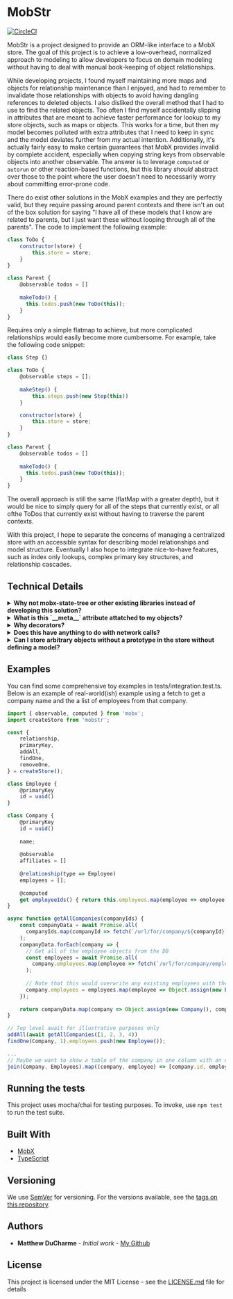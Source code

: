 # MobStr
[![CircleCI](https://circleci.com/gh/ducharmemp/mobstr.svg?style=svg)](https://circleci.com/gh/ducharmemp/mobstr)

MobStr is a project designed to provide an ORM-like interface to a MobX store. The goal of this project is to achieve a low-overhead, normalized approach to modeling to allow developers to focus on domain modeling without having to deal with manual book-keeping of object relationships.

While developing projects, I found myself maintaining more maps and objects for relationship maintenance than I enjoyed, and had to remember to invalidate those relationships with objects to avoid having dangling references to deleted objects. I also disliked the overall method that I had to use to find the related objects. Too often I find myself accidentally slipping in attributes that are meant to achieve faster performance for lookup to my store objects, such as maps or objects. This works for a time, but then my model becomes polluted with extra attributes that I need to keep in sync and the model deviates further from my actual intention. Additionally, it's actually fairly easy to make certain guarantees that MobX provides invalid by complete accident, especially when copying string keys from observable objects into another observable. The answer is to leverage `computed` or `autorun` or other reaction-based functions, but this library *should* abstract over those to the point where the user doesn't need to necessarily worry about committing error-prone code.

There do exist other solutions in the MobX examples and they are perfectly valid, but they require passing around parent contexts and there isn't an out of the box solution for saying "I have all of these models that I know are related to parents, but I just want these without looping through all of the parents". The code to implement the following example:

```js
class ToDo {
    constructor(store) {
        this.store = store;
    }
}

class Parent {
    @observable todos = []
    
    makeTodo() {
      this.todos.push(new ToDo(this));
    }
}
```

Requires only a simple flatmap to achieve, but more complicated relationships would easily become more cumbersome. For example, take the following code snippet:

```js
class Step {}

class ToDo {
    @observable steps = [];
    
    makeStep() {
        this.steps.push(new Step(this))
    }

    constructor(store) {
        this.store = store;
    }
}

class Parent {
    @observable todos = []
    
    makeTodo() {
      this.todos.push(new ToDo(this));
    }
}
```
The overall approach is still the same (flatMap with a greater depth), but it would be nice to simply query for all of the steps that currently exist, or all ofthe ToDos that currently exist without having to traverse the parent contexts.


With this project, I hope to separate the concerns of managing a centralized store with an accessible syntax for describing model relationships and model structure. Eventually I also hope to integrate nice-to-have features, such as index only lookups, complex primary key structures, and relationship cascades.

## Technical Details
<details>
  <summary><b>Why not mobx-state-tree or other existing libraries instead of developing this solution?</b></summary>
I wanted to tinker a bit with how far I could take this project while punting on features such as state snapshots and state rewinding. I haven't been in a debugging situation where it was helpful for me personally, so MobX-state-tree and others have a bit too much complexity for my taste.
  
All told, this project is about 200 lines of actual code (so far!), with most of the actual code lying in the decorators to set up meta attributes and maintain book-keeping, so it should achieve a very similar result to mobx-state-tree while cutting down on the complexity. LOC isn't a great metric for complexity or scope but it's what I have on hand.  
</details>

<details>
  <summary><b>What is this `__meta__` attribute attatched to my objects?</b></summary>
MobStr needs to maintain records of primary keys names, collection names, and related objects *somewhere*, so shoving them into the added objects was a short-term solution to get up and running. Eventually I hope to separate these meta attributes from the actual models and store that information in the central store in order to avoid any confusion in console.log outputs or object inspection.

As of now, the form that the `__meta__` attribute takes is this:
```js
__meta__: {
    key: IObservableValue<string | symbol | number | null>;

    collectionName: string | symbol | number;
    relationships: Record<
      string | symbol,
      {
        type: any;
        keys: IObservableArray<string>;
        options: Record<string, any>;
      }
    >;
    indicies: IObservableArray<string | symbol | number>;
  };
```
</details>

<details>
  <summary><b>Why decorators?</b></summary>
I previously developed back-end applications in python, so you could say that Flask/SQLAlchemy inspired the initial implementation. Relationship definitions were also inspired by the fantastic TypeORM library. I find that decorators provide a nice semantic over the meaning of the invocation, while staying relatively out of the way for type definitions. This means that in TypeScript, we can "properly" type our model attrbutes to match the mental model of the developer. This does come with some footguns that are unfortunate, which I will call out specifically at a later date.
</details>

<details>
  <summary><b>Does this have anything to do with network calls?</b></summary>
At this time, no. There are plenty of ORMs for REST interfaces and GrahQL interfaces that are more feature complete than a hobby project, and I wanted to focus on an area that I felt was lacking in the front-end.
</details>

<details>
  <summary><b>Can I store arbitrary objects without a prototype in the store without defining a model?</b></summary>
Not exactly, at least not yet. I hope to make that a 1.0 feature. However, the likelihood of allowing similar definitions of `relationship` and `primaryKey` is uncertain at this time, due to the need for type names for storage purposes. It's entirely possible that this library could also offer a `collection` wrapper that would allow similar semantics for plain old objects.
 
At this time, the recommended way to use POJOs in this library is similar to this example code:

```js
class Foo {
    @primaryKey
    id = uuid();
    
    @observable
    someProperty = []
}

// returnValue = { status: 200, data: {id: '1234', someProperty: [1, 2, 3, 4] }}
function apiCallResult(returnValue) {
    // Validate
    ...
    // Dump the result into a new instance of the model
    const f = Object.assign(new Foo(), returnValue.data);
    add(f);
    return f;
}

```

</details>

## Examples
You can find some comprehensive toy examples in tests/integration.test.ts. Below is an example of real-world(ish) example using a fetch to get a company name and the a list of employees from that company.

```js
import { observable, computed } from 'mobx';
import createStore from 'mobstr';

const {
    relationship,
    primaryKey,
    addAll,
    findOne,
    removeOne,
} = createStore();

class Employee {
    @primaryKey
    id = uuid()
}

class Company {
    @primaryKey
    id = uuid()
    
    name;
    
    @observable
    affiliates = []
    
    @relationship(type => Employee)
    employees = [];
    
    @computed
    get employeeIds() { return this.employees.map(employee => employee.id); }
}

async function getAllCompanies(companyIds) {
    const companyData = await Promise.all(
      companyIds.map(companyId => fetch(`/url/for/company/${companyId}`)
    );
    companyData.forEach(company => {
      // Get all of the employee objects from the DB
      const employees = await Promise.all(
        company.employees.map(employee => fetch(`/url/for/company/employee/${employee}`))
      );
      
      // Note that this would overwrite any existing employees with the same ID in the data store, so make sure your IDs are unique!
      company.employees = employees.map(employee => Object.assign(new Employee(), employee))      
    });
    
    return companyData.map(company => Object.assign(new Company(), company));
}

// Top level await for illustrative purposes only
addAll(await getAllCompanies([1, 2, 3, 4))
findOne(Company, 1).employees.push(new Employee());

...
// Maybe we want to show a table of the company in one column with an employee in the other
join(Company, Employees).map((company, employee) => [company.id, employee.id])
```

## Running the tests

This project uses mocha/chai for testing purposes. To invoke, use `npm test` to run the test suite.

## Built With

* [MobX](https://mobx.js.org/getting-started.html)
* [TypeScript](https://www.typescriptlang.org/)

## Versioning

We use [SemVer](http://semver.org/) for versioning. For the versions available, see the [tags on this repository](https://github.com/ducharmemp/mobxt/tags). 

## Authors

* **Matthew DuCharme** - *Initial work* - [My Github](https://github.com/ducharmemp)

## License

This project is licensed under the MIT License - see the [LICENSE.md](LICENSE.md) file for details

